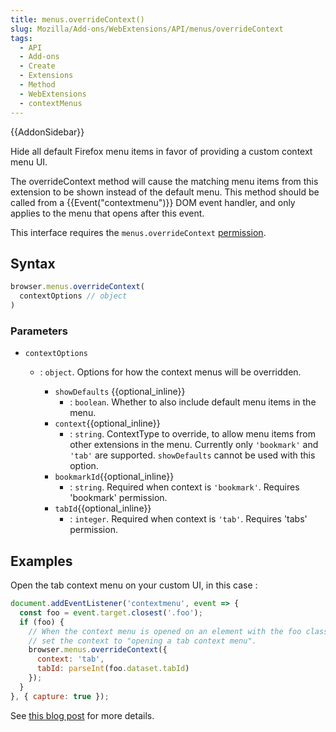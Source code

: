 ```yaml
---
title: menus.overrideContext()
slug: Mozilla/Add-ons/WebExtensions/API/menus/overrideContext
tags:
  - API
  - Add-ons
  - Create
  - Extensions
  - Method
  - WebExtensions
  - contextMenus
---
```

{{AddonSidebar}}

Hide all default Firefox menu items in favor of providing a custom context menu UI.

The overrideContext method will cause the matching menu items from this extension to be shown instead of the default menu. This method should be called from a {{Event("contextmenu")}} DOM event handler, and only applies to the menu that opens after this event.

This interface requires the `menus.overrideContext` [permission](/en-US/docs/Mozilla/Add-ons/WebExtensions/manifest.json/permissions).

## Syntax

```js
browser.menus.overrideContext(
  contextOptions // object
)
```

### Parameters

- `contextOptions`

  - : `object`. Options for how the context menus will be overridden.

    - `showDefaults` {{optional_inline}}
      - : `boolean`. Whether to also include default menu items in the menu.
    - `context`{{optional_inline}}
      - : `string`. ContextType to override, to allow menu items from other extensions in the menu. Currently only `'bookmark'` and `'tab'` are supported. `showDefaults` cannot be used with this option.
    - `bookmarkId`{{optional_inline}}
      - : `string`. Required when context is `'bookmark'`. Requires 'bookmark' permission.
    - `tabId`{{optional_inline}}
      - : `integer`. Required when context is `'tab'`. Requires 'tabs' permission.

## Examples

Open the tab context menu on your custom UI, in this case :

```js
document.addEventListener('contextmenu', event => {
  const foo = event.target.closest('.foo');
  if (foo) {
    // When the context menu is opened on an element with the foo class
    // set the context to "opening a tab context menu".
    browser.menus.overrideContext({
      context: 'tab',
      tabId: parseInt(foo.dataset.tabId)
    });
  }
}, { capture: true });
```

See [this blog post](https://blog.mozilla.org/addons/2018/11/08/extensions-in-firefox-64/#cm) for more details.
